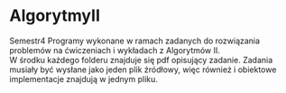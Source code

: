 # AlgorytmyII
Semestr4
Programy wykonane w ramach zadanych do rozwiązania problemów na ćwiczeniach i wykładach z Algorytmów II.  
W środku każdego folderu znajduje się pdf opisujący zadanie. Zadania musiały być wysłane jako jeden plik źródłowy, więc również i obiektowe implementacje znajdują w jednym pliku.
